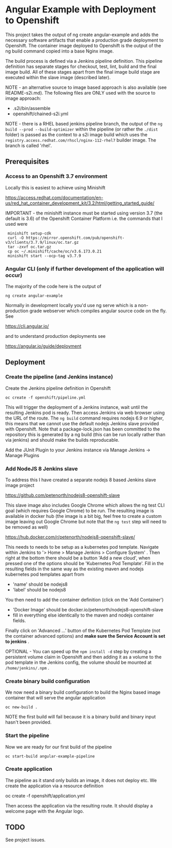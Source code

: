 # Angular Example with Deployment to Openshift

This project takes the output of ng create angular-example and adds the necessary software artifacts that enable a production grade deployment to Openshift. The container image deployed to Openshift is the output of the ng build command copied into a base Nginx image.

The build process is defined via a Jenkins pipeline definition. This pipeline definition has separate stages for checkout, test, lint, build and the final image build. All of these stages apart from the final image build stage are executed within the slave image (described later).

NOTE - an alternative source to image based approach is also available (see README-s2i.md). The following files are ONLY used with the source to image approach:

* .s2i/bin/assemble
* openshift/chained-s2i.yml

NOTE - there is a RHEL based jenkins pipeline branch, the output of the `ng build --prod --build-optimizer` within the pipeline  (or rather the `./dist` folder) is passed as the context to a s2i image build which uses the `registry.access.redhat.com/rhscl/nginx-112-rhel7` builder image. The branch is called 'rhel'.

## Prerequisites

### Access to an Openshift 3.7 environment

Locally this is easiest to achieve using Minishift

https://access.redhat.com/documentation/en-us/red_hat_container_development_kit/3.2/html/getting_started_guide/

IMPORTANT - the minishift instance must be started using version 3.7 (the default is 3.6) of the Openshift Container Platform i.e. the commands that I used were

     minishift setup-cdk
     curl -O https://mirror.openshift.com/pub/openshift-v3/clients/3.7.9/linux/oc.tar.gz
     tar -zxvf oc.tar.gz
     cp oc ~/.minishift/cache/oc/v3.6.173.0.21
     minishift start --ocp-tag v3.7.9
     
### Angular CLI (only if further development of the application will occur)

The majority of the code here is the output of 

    ng create angular-example
   
Normally in development locally you'd use ng serve which is a non-production grade webserver which compiles angular source code on the fly. See

https://cli.angular.io/

and to understand production deployments see

https://angular.io/guide/deployment

## Deployment

### Create the pipeline (and Jenkins instance)

Create the Jenkins pipeline definition in Openshift

    oc create -f openshift/pipeline.yml
    
This will trigger the deployment of a Jenkins instance, wait until the resulting Jenkins pod is ready. Then access Jenkins via web browser using the URL of the route. The `ng build` command requires nodejs 6.9 or higher, this means that we cannot use the default nodejs Jenkins slave provided with Openshift. Note that a package-lock.json has been committed to the repository this is generated by a ng build (this can be run locally rather than via jenkins) and should make the builds reproducable.

Add the JUnit Plugin to your Jenkins instance via Manage Jenkins -> Manage Plugins

### Add NodeJS 8 Jenkins slave

To address this I have created a separate nodejs 8 based Jenkins slave image project

https://github.com/petenorth/nodejs8-openshift-slave

This slave image also includes Google Chrome which allows the ng test CLI goal (which requires Google Chrome) to be run. The resulting image is available in docker hub (the image is a bit big, feel free to create a custom image leaving out Google Chrome but note that the `ng test` step will need to be removed as well)

https://hub.docker.com/r/petenorth/nodejs8-openshift-slave/

This needs to needs to be setup as a kubernetes pod template. Navigate within Jenkins to '> Home > Manage Jenkins > Configure System' . Then right at the bottom there should be a button 'Add a new cloud', when pressed one of the options should be 'Kubernetes Pod Template'. Fill in the resulting fields in the same way as the existing maven and nodejs kubernetes pod templates apart from 

* 'name' should be nodejs8
* 'label' should be nodejs8

You then need to add the container definition (click on the 'Add Container')

* 'Docker Image' should be docker.io/petenorth/nodejs8-openshift-slave
* fill in everything else identically to the maven and nodejs container fields.

Finally click on 'Advanced ...' button of the Kubernetes Pod Template (not the container advanced options) and **make sure the Service Account is set to jenkins** .

OPTIONAL - You can speed up the `npm install -d` step by creating a persistent volume claim in Openshift and then adding it as a volume to the pod template in the Jenkins config, the volume should be mounted at `/home/jenkins/.npm` .

### Create binary build configuration 

We now need a binary build configuration to build the Nginx based image container that will serve the angular application

    oc new-build .
    
NOTE the first build will fail because it is a binary build and binary input hasn't been provided.

### Start the pipeline

Now we are ready for our first build of the pipeline

    oc start-build angular-example-pipeline
    
### Create application

The pipeline as it stand only builds an image, it does not deploy etc. We create the application via a resource definition

  oc create -f openshift/application.yml

Then access the application via the resulting route. It should display a welcome page with the Angular logo.

## TODO

See project issues.
